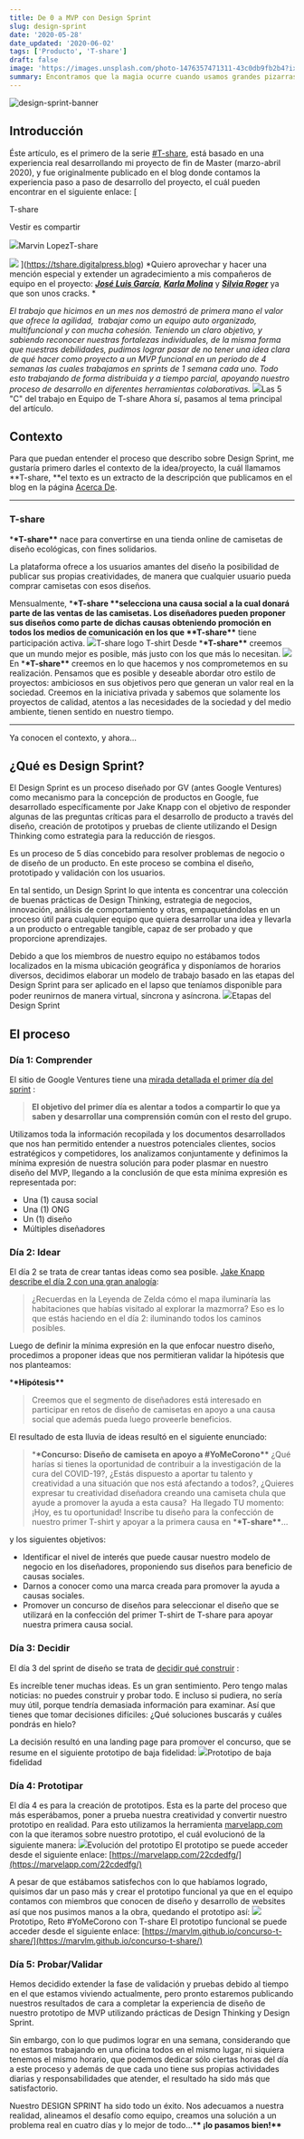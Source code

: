 ```yaml
---
title: De 0 a MVP con Design Sprint
slug: design-sprint
date: '2020-05-28'
date_updated: '2020-06-02'
tags: ['Producto', 'T-share']
draft: false
image: 'https://images.unsplash.com/photo-1476357471311-43c0db9fb2b4?ixlib=rb-1.2.1&q=80&fm=jpg&crop=entropy&cs=tinysrgb&w=2000&fit=max&ixid=eyJhcHBfaWQiOjExNzczfQ'
summary: Encontramos que la magia ocurre cuando usamos grandes pizarras para resolver problemas. La propia habitación se convierte en una especie de cerebro compartido para el equipo. - Jake Knapp.
---
```


![design-sprint-banner](https://images.unsplash.com/photo-1476357471311-43c0db9fb2b4?ixlib=rb-1.2.1&q=80&fm=jpg&crop=entropy&cs=tinysrgb&w=2000&fit=max&ixid=eyJhcHBfaWQiOjExNzczfQ)

## Introducción

Éste artículo, es el primero de la serie [#T-share](/tag/t-share/), está basado en una experiencia real desarrollando mi proyecto de fin de Master (marzo-abril 2020), y fue originalmente publicado en el blog donde contamos la experiencia paso a paso de desarrollo del proyecto, el cuál pueden encontrar en el siguiente enlace:
[

T-share

Vestir es compartir

![](https://tshare.digitalpress.blog/favicon.png)Marvin LopezT-share

![](https://digitalpress.fra1.cdn.digitaloceanspaces.com/2k17bwm/2020/03/t-share_cover-1.png)
](https://tshare.digitalpress.blog)
\*Quiero aprovechar y hacer una mención especial y extender un agradecimiento a mis compañeros de equipo en el proyecto: ***[*José Luis García*](https://www.linkedin.com/in/jlgarciamorales/)***, ***[*Karla Molina*](https://www.linkedin.com/in/soykarlamolina/)*** y ***[*Silvia Roger*](https://www.linkedin.com/in/silvia-roger-03a6b910/)*** ya que son unos cracks. \*

_El trabajo que hicimos en un mes nos demostró de primera mano el valor que ofrece la agilidad,  trabajar como un equipo auto organizado, multifuncional y con mucha cohesión. Teniendo un claro objetivo, y sabiendo reconocer nuestras fortalezas individuales, de la misma forma que nuestras debilidades, pudimos lograr pasar de no tener una idea clara de qué hacer como proyecto a un MVP funcional en un periodo de 4 semanas las cuales trabajamos en sprints de 1 semana cada uno. Todo esto trabajando de forma distribuida y a tiempo parcial, apoyando nuestro proceso de desarrollo en diferentes herramientas colaborativas._
![](https://digitalpress.fra1.cdn.digitaloceanspaces.com/cd0euxp/2020/05/image-3.png)Las 5 "C" del trabajo en Equipo de T-share
Ahora sí, pasamos al tema principal del artículo.

## Contexto

Para que puedan entender el proceso que describo sobre Design Sprint, me gustaría primero darles el contexto de la idea/proyecto, la cuál llamamos **T-share, **el texto es un extracto de la descripción que publicamos en el blog en la página [Acerca De](https://tshare.digitalpress.blog/t-share/).

---

### T-share

\***\*T-share\*\*** nace para convertirse en una tienda online de camisetas de diseño ecológicas, con fines solidarios.

La plataforma ofrece a los usuarios amantes del diseño la posibilidad de publicar sus propias creatividades, de manera que cualquier usuario pueda comprar camisetas con esos diseños.

Mensualmente, \***\*T-share \*\***selecciona una causa social a la cual donará parte de las ventas de las camisetas. Los diseñadores pueden proponer sus diseños como parte de dichas causas obteniendo promoción en todos los medios de comunicación en los que \***\*T-share\*\*** tiene participación activa.
![](https://digitalpress.fra1.cdn.digitaloceanspaces.com/2k17bwm/2020/04/t-share-tshirt.png)T-share logo T-shirt
Desde \***\*T-share\*\*** creemos que un mundo mejor es posible, más justo con los que más lo necesitan.
![](https://digitalpress.fra1.cdn.digitaloceanspaces.com/2k17bwm/2020/03/image.png)
En \***\*T-share\*\*** creemos en lo que hacemos y nos comprometemos en su realización. Pensamos que es posible y deseable abordar otro estilo de proyectos: ambiciosos en sus objetivos pero que generan un valor real en la sociedad. Creemos en la iniciativa privada y sabemos que solamente los proyectos de calidad, atentos a las necesidades de la sociedad y del medio ambiente, tienen sentido en nuestro tiempo.

---

Ya conocen el contexto, y ahora...

## ¿Qué es Design Sprint?

El Design Sprint es un proceso diseñado por GV (antes Google Ventures) como mecanismo para la concepción de productos en Google, fue desarrollado específicamente por Jake Knapp con el objetivo de responder algunas de las preguntas críticas para el desarrollo de producto a través del diseño, creación de prototipos y pruebas de cliente utilizando el Design Thinking como estrategia para la reducción de riesgos.

Es un proceso de 5 días concebido para resolver problemas de negocio o de diseño de un producto. En este proceso se combina el diseño, prototipado y validación con los usuarios.

En tal sentido, un Design Sprint lo que intenta es concentrar una colección de buenas prácticas de Design Thinking, estrategia de negocios, innovación, análisis de comportamiento y otras, empaquetándolas en un proceso útil para cualquier equipo que quiera desarrollar una idea y llevarla a un producto o entregable tangible, capaz de ser probado y que proporcione aprendizajes.

Debido a que los miembros de nuestro equipo no estábamos todos localizados en la misma ubicación geográfica y disponíamos de horarios diversos, decidimos elaborar un modelo de trabajo basado en las etapas del Design Sprint para ser aplicado en el lapso que teníamos disponible para poder reunirnos de manera virtual, síncrona y asíncrona.
![](https://digitalpress.fra1.cdn.digitaloceanspaces.com/2k17bwm/2020/04/image-13.png)Etapas del Design Sprint

## El proceso

### Día 1: Comprender

El sitio de Google Ventures tiene una [mirada detallada el primer día del sprint](https://library.gv.com/the-product-design-sprint-understand-day-1-e164f76e69cf) :

> **El objetivo del primer día es alentar a todos a compartir lo que ya saben y desarrollar una comprensión común con el resto del grupo.**

Utilizamos toda la información recopilada y los documentos desarrollados que nos han permitido entender a nuestros potenciales clientes, socios estratégicos y competidores, los analizamos conjuntamente y definimos la mínima expresión de nuestra solución para poder plasmar en nuestro diseño del MVP, llegando a la conclusión de que esta mínima expresión es representada por:

- Una (1) causa social
- Una (1) ONG
- Un (1) diseño
- Múltiples diseñadores

### Día 2: Idear

El día 2 se trata de crear tantas ideas como sea posible. [Jake Knapp describe el día 2 con una gran analogía](https://library.gv.com/the-product-design-sprint-diverge-day-2-c7a5df8e7cd0):

> ¿Recuerdas en la Leyenda de Zelda cómo el mapa iluminaría las habitaciones que habías visitado al explorar la mazmorra? Eso es lo que estás haciendo en el día 2: iluminando todos los caminos posibles.

Luego de definir la mínima expresión en la que enfocar nuestro diseño, procedimos a proponer ideas que nos permitieran validar la hipótesis que nos planteamos:

\***\*Hipótesis\*\***

> Creemos que el segmento de diseñadores está interesado en participar en retos de diseño de camisetas en apoyo a una causa social que además pueda luego proveerle beneficios.

El resultado de esta lluvia de ideas resultó en el siguiente enunciado:

> \***\*Concurso: Diseño de camiseta en apoyo a #YoMeCorono\*\***
> ¿Qué harías si tienes la oportunidad de contribuir a la investigación de la cura del COVID-19?, ¿Estás dispuesto a aportar tu talento y creatividad a una situación que nos está afectando a todos?, ¿Quieres expresar tu creatividad diseñadora creando una camiseta chula que ayude a promover la ayuda a esta causa?  Ha llegado TU momento: ¡Hoy, es tu oportunidad! Inscribe tu diseño para la confección de nuestro primer T-shirt y apoyar a la primera causa en \***\*T-share\*\***…

y los siguientes objetivos:

- Identificar el nivel de interés que puede causar nuestro modelo de negocio en los diseñadores, proponiendo sus diseños para beneficio de causas sociales.
- Darnos a conocer como una marca creada para promover la ayuda a causas sociales.
- Promover un concurso de diseños para seleccionar el diseño que se utilizará en la confección del primer T-shirt de T-share para apoyar nuestra primera causa social.

### Día 3: Decidir

El día 3 del sprint de diseño se trata de [decidir qué construir](https://library.gv.com/the-product-design-sprint-decide-day-3-7d4804bd2fd1) :

Es increíble tener muchas ideas. Es un gran sentimiento. Pero tengo malas noticias: no puedes construir y probar todo. E incluso si pudiera, no sería muy útil, porque tendría demasiada información para examinar. Así que tienes que tomar decisiones difíciles: ¿Qué soluciones buscarás y cuáles pondrás en hielo?

La decisión resultó en una landing page para promover el concurso, que se resume en el siguiente prototipo de baja fidelidad:
![](https://digitalpress.fra1.cdn.digitaloceanspaces.com/2k17bwm/2020/04/T-share-prototype-0-small.png)Prototipo de baja fidelidad

### Día 4: Prototipar

El día 4 es para la creación de prototipos. Esta es la parte del proceso que más esperábamos, poner a prueba nuestra creatividad y convertir nuestro prototipo en realidad. Para esto utilizamos la herramienta [marvelapp.com](https://marvelapp.com/) con la que iteramos sobre nuestro prototipo, el cuál evolucionó de la siguiente manera:
![](https://digitalpress.fra1.cdn.digitaloceanspaces.com/2k17bwm/2020/04/T-share-prototype-evolution-1.png)Evolución del prototipo
El prototipo se puede acceder desde el siguiente enlace: [https://marvelapp.com/22cdedfg/](https://marvelapp.com/22cdedfg/)

A pesar de que estábamos satisfechos con lo que habíamos logrado, quisimos dar un paso más y crear el prototipo funcional ya que en el equipo contamos con miembros que conocen de diseño y desarrollo de websites así que nos pusimos manos a la obra, quedando el prototipo así:
![](https://digitalpress.fra1.cdn.digitaloceanspaces.com/2k17bwm/2020/04/T-share-prototype-4-small.png)Prototipo, Reto #YoMeCorono con T-share
El prototipo funcional se puede acceder desde el siguiente enlace: [https://marvlm.github.io/concurso-t-share/](https://marvlm.github.io/concurso-t-share/)

### Día 5: Probar/Validar

Hemos decidido extender la fase de validación y pruebas debido al tiempo en el que estamos viviendo actualmente, pero pronto estaremos publicando nuestros resultados de cara a completar la experiencia de diseño de nuestro prototipo de MVP utilizando prácticas de Design Thinking y Design Sprint.

Sin embargo, con lo que pudimos lograr en una semana, considerando que no estamos trabajando en una oficina todos en el mismo lugar, ni siquiera tenemos el mismo horario, que podemos dedicar sólo ciertas horas del día a este proceso y además de que cada uno tiene sus propias actividades diarias y responsabilidades que atender, el resultado ha sido más que satisfactorio.

Nuestro DESIGN SPRINT ha sido todo un éxito. Nos adecuamos a nuestra realidad, alineamos el desafío como equipo, creamos una solución a un problema real en cuatro días y lo mejor de todo…\***\* ¡lo pasamos bien!\*\***
